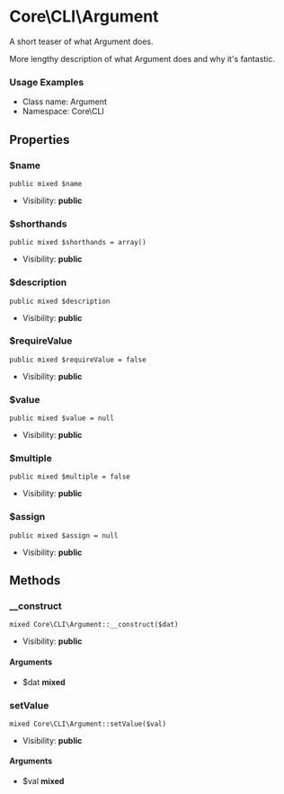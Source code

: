 Core\CLI\Argument
===============

A short teaser of what Argument does.

More lengthy description of what Argument does and why it's fantastic.

<h3>Usage Examples</h3>


* Class name: Argument
* Namespace: Core\CLI





Properties
----------


### $name

    public mixed $name





* Visibility: **public**


### $shorthands

    public mixed $shorthands = array()





* Visibility: **public**


### $description

    public mixed $description





* Visibility: **public**


### $requireValue

    public mixed $requireValue = false





* Visibility: **public**


### $value

    public mixed $value = null





* Visibility: **public**


### $multiple

    public mixed $multiple = false





* Visibility: **public**


### $assign

    public mixed $assign = null





* Visibility: **public**


Methods
-------


### __construct

    mixed Core\CLI\Argument::__construct($dat)





* Visibility: **public**


#### Arguments
* $dat **mixed**



### setValue

    mixed Core\CLI\Argument::setValue($val)





* Visibility: **public**


#### Arguments
* $val **mixed**


